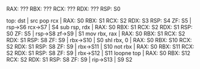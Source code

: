 RAX: ??? RBX: ??? RCX: ??? RDX: ??? RSP: S0

top:                                                                     dst              | src
  pop rcx       | RAX:  S0 RBX:  S1 RCX:  S2 RDX:  S3 RSP:  S4 ZF: S5  | rsp->S6  rcx->S7 | S4
  sub rsp, rdx  | RAX:  S0 RBX:  S1 RCX:  S2 RDX:  S1 RSP:  S0 ZF: S5  | rsp->S8  zf->S9  | S1
  mov rbx, rax  | RAX:  S0 RBX:  S1 RCX:  S2 RDX:  S1 RSP:  S8 ZF: S9  | rbx->S10         | S0
  shl rbx, 0    | RAX:  S0 RBX: S10 RCX:  S2 RDX:  S1 RSP:  S8 ZF: S9  | rbx->S11         | S10
  not rbx       | RAX:  S0 RBX: S11 RCX:  S2 RDX:  S1 RSP:  S8 ZF: S9  | rbx->S12         | S11
  loopne top    | RAX:  S0 RBX: S12 RCX:  S2 RDX:  S1 RSP:  S8 ZF: S9  | rip->S13         | S9 S2
